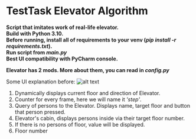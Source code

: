 # TestTask Elevator Algorithm
**Script that imitates work of real-life elevator.**  
**Build with Python 3.10.**  
**Before running, install all of requirements to your venv (*pip install -r requirements.txt*).**  
**Run script from *main.py***  
**Best UI compatibility with PyCharm console.**  

**Elevator has 2 mods. More about them, you can read in *config.py***

Some UI explanation before:
![alt text](http://dl3.joxi.net/drive/2022/01/19/0013/1147/894075/75/c1f40801bb.png)
1. Dynamically displays current floor and direction of Elevator.
2. Counter for every frame, here we will name it *'step'*.
3. Query of persons to the Elevator. Displays name, target floor and button that person pressed.
4. Elevator's cabin, displays persons inside via their target floor number.
5. If there is no persons of floor, <empty> value will be displayed.
6. Floor number


